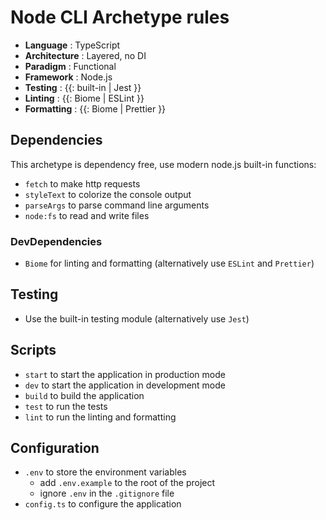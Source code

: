 # Node CLI Archetype rules

- **Language** : TypeScript
- **Architecture** : Layered, no DI
- **Paradigm** : Functional
- **Framework** : Node.js
- **Testing** : {{: built-in | Jest }}
- **Linting** : {{: Biome | ESLint }}
- **Formatting** : {{: Biome | Prettier }}

## Dependencies

This archetype is dependency free, use modern node.js built-in functions:

- `fetch` to make http requests
- `styleText` to colorize the console output 
- `parseArgs` to parse command line arguments 
- `node:fs` to read and write files


### DevDependencies

- `Biome` for linting and formatting (alternatively use `ESLint` and `Prettier`)

## Testing

- Use the built-in testing module (alternatively use `Jest`)


## Scripts

- `start` to start the application in production mode
- `dev` to start the application in development mode
- `build` to build the application
- `test` to run the tests
- `lint` to run the linting and formatting


## Configuration

- `.env` to store the environment variables
  - add `.env.example` to the root of the project
  - ignore `.env` in the `.gitignore` file
- `config.ts` to configure the application






